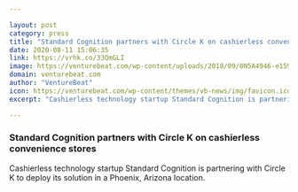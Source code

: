 ```yaml
---

layout: post
category: press
title: "Standard Cognition partners with Circle K on cashierless convenience stores"
date: 2020-08-11 15:06:35
link: https://vrhk.co/33QmGLI
image: https://venturebeat.com/wp-content/uploads/2018/09/0N5A4946-e1596208218299.jpg?w=1200&strip=all
domain: venturebeat.com
author: "VentureBeat"
icon: https://venturebeat.com/wp-content/themes/vb-news/img/favicon.ico
excerpt: "Cashierless technology startup Standard Cognition is partnering with Circle K to deploy its solution in a Phoenix, Arizona location."

---
```


### Standard Cognition partners with Circle K on cashierless convenience stores

Cashierless technology startup Standard Cognition is partnering with Circle K to deploy its solution in a Phoenix, Arizona location.